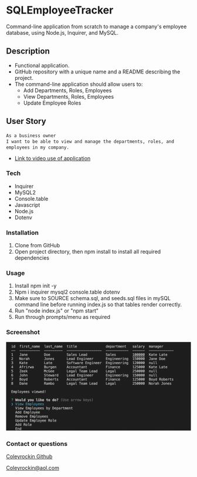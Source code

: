 # SQLEmployeeTracker
Command-line application from scratch to manage a company's employee database, using Node.js, Inquirer, and MySQL.

## Description
* Functional application.
* GitHub repository with a unique name and a README describing the project.
* The command-line application should allow users to:
    * Add Departments, Roles, Employees
    * View Departments, Roles, Employees
    * Update Employee Roles

## User Story
```
As a business owner
I want to be able to view and manage the departments, roles, and employees in my company.
```
- [Link to video use of application](https://drive.google.com/file/d/1Rn51DRToBUI3DgCbsF98dnD_fNDQK9VN/view)

### Tech
- Inquirer
- MySQL2
- Console.table
- Javascript
- Node.js
- Dotenv

### Installation
1. Clone from GitHub
2. Open project directory, then npm install to install all required dependencies

### Usage
1. Install npm init -y
2. Npm i inquirer mysql2 console.table dotenv
3. Make sure to SOURCE schema.sql, and seeds.sql files in mySQL command line before running index.js so that tables render correctly.
4. Run "node index.js" or "npm start"
5. Run through prompts/menu as required

### Screenshot
![img](./assets/images/SQLtracker.png)

### Contact or questions
[Coleyrockin Github](https://github.com/coleyrockin)

[Coleyrockin@aol.com](mailto:coleyrockin@aol.com)

